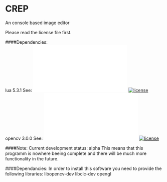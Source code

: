 # CREP
An console based image editor

Please read the license file first.

####Dependencies: <br />
  lua    5.3.1 See: [![readme](README.md)](https://github.com/Doralitze/CREP/blob/master/lib/lua-5.3.1/README) [![license](License)](http://www.lua.org/license.html) <br />
  opencv 3.0.0 See: [![readme](README.md)](https://github.com/Doralitze/CREP/blob/master/lib/libopencv3/README.md) [![license](License)](https://raw.githubusercontent.com/Doralitze/CREP/master/lib/libopencv3/LICENSE)

####Note:
Current development status: alpha
This means that this programm is nowhere beeing complete
and there will be much more functionality in the future.

####Dependancies:
In order to install this software you need to provide the following libraries:
libopencv-dev
libclc-dev
opengl